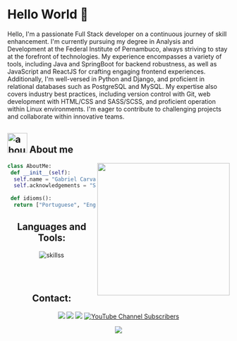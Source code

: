 # Hello World 👋

Hello, I'm a passionate Full Stack developer on a continuous journey of skill enhancement. I'm currently pursuing my degree in Analysis and Development at the Federal Institute of Pernambuco, always striving to stay at the forefront of technologies. My experience encompasses a variety of tools, including Java and SpringBoot for backend robustness, as well as JavaScript and ReactJS for crafting engaging frontend experiences. Additionally, I'm well-versed in Python and Django, and proficient in relational databases such as PostgreSQL and MySQL. My expertise also covers industry best practices, including version control with Git, web development with HTML/CSS and SASS/SCSS, and proficient operation within Linux environments. I'm eager to contribute to challenging projects and collaborate within innovative teams.

## <img width="45" alt="about" src="https://raw.github.com/elizarov/elizarov/master/about.png"> About me

<img align="right" width="300" src="https://i2.wp.com/allhtaccess.info/wp-content/uploads/2018/03/programming.gif?fit=1281%2C716&ssl=1" />

~~~python
class AboutMe:
 def __init__(self):
  self.name = "Gabriel Carvalho"
  self.acknowledgements = "Software Development and Data Science"

 def idioms():
  return ["Portuguese", "English", "Spanish"]
~~~ 

<div align="center">
<h2><b>Languages and Tools:</b></h2>
<img src="https://skillicons.dev/icons?i=py,java,js,ts,c,react,next,postgres,mysql,mongodb,spring,django,fastapi,html,css,sass,git,linux,gcp,docker,kubernetes,selenium,bash,express,nodejs,cypress,androidstudio,firebase,figma,vscode,tailwind,zabbix,newrelic&perline=14" alt="skillss">
</div>

<br><br>

<div align="center">
<h2><b>Contact:</b></h2>
  <a href="mailto:contatotrabalhogab@gmail.com" alt="Gmail">
  <img src="https://img.shields.io/badge/-Gmail-FF0000?style=flat-square&labelColor=FF0000&logo=gmail&logoColor=white&link=contatotrabalhogab@gmail.com" /></a>

  <a href="https://www.linkedin.com/in/iamgabs/" alt="Linkedin">
  <img src="https://img.shields.io/badge/-Linkedin-0e76a8?style=flat-square&logo=Linkedin&logoColor=white&link=https://www.linkedin.com/in/gabriel-carvalho-98125620a/" /></a>

  <a href="https://www.instagram.com/iamgabsc/" alt="Instagram">
  <img src="https://img.shields.io/badge/-Instagram-DF0174?style=flat-square&labelColor=DF0174&logo=instagram&logoColor=white&link=https://www.instagram.com/iamgabc/"/></a>
 
  <a href="https://www.youtube.com/channel/UC3PgfwQY6rSfiGTdAFkNLXQ" alt="YouTube"> 
  <img alt="YouTube Channel Subscribers" src="https://img.shields.io/youtube/channel/subscribers/UC3PgfwQY6rSfiGTdAFkNLXQ?logo=Youtube&style=flat-square&color=00c4fa">
</p>  
 
![](https://komarev.com/ghpvc/?username=GabPhoenix&color=00c4fa)
</div>
